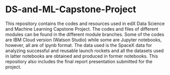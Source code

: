 # DS-and-ML-Capstone-Project
This repository contains the codes and resources used in edX Data Science and Machine Learning Capstone Project. The codes and files of different modules can be found in the different module branches. Some of the codes are IBM Cloud version (Watson Studio) while some are Jupyter notebooks, however, all are of ipynb format. 
The data used is the SpaceX data for analyzing successful and reusable launch rockets and all the datasets used in latter notebooks are obtained and produced in former notebooks. 
This repository also includes the final report presentation submitted for the project.
